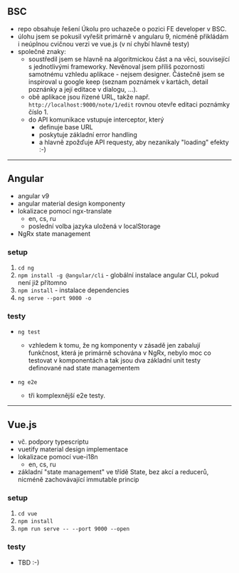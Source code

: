 ## BSC
- repo obsahuje řešení Úkolu pro uchazeče o pozici FE developer v BSC.
- úlohu jsem se pokusil vyřešit primárně v angularu 9, nicméně přikládám i 
neúplnou cvičnou verzi ve vue.js (v ní chybí hlavně testy)
- společné znaky:
    - soustředil jsem se hlavně na algoritmickou část a na věci, související s jednotlivými 
      frameworky. Nevěnoval jsem příliš pozornosti samotnému vzhledu aplikace - nejsem 
      designer. Částečně jsem se inspiroval u google keep (seznam poznámek v kartách, detail
      poznánky a její editace v dialogu, ...).
    - obě aplikace jsou řízené URL, takže např. `http://localhost:9000/note/1/edit` rovnou 
      otevře editaci poznámky číslo 1.  
    - do API komunikace vstupuje interceptor, který
        - definuje base URL
        - poskytuje základní error handling
        - a hlavně zpožďuje API requesty, aby nezanikaly "loading" efekty :-)   

---
  
## Angular
- angular v9
- angular material design komponenty
- lokalizace pomocí ngx-translate
    - en, cs, ru
    - poslední volba jazyka uložená v localStorage
- NgRx state management

### setup
1. `cd ng`
2. `npm install -g @angular/cli` - globální instalace angular CLI, pokud není již přítomno
3. `npm install` - instalace dependencies  
4. `ng serve --port 9000 -o`

### testy
- `ng test` 
    - vzhledem k tomu, že ng komponenty v zásadě jen zabalují funkčnost, 
    která je primárně schována v NgRx, nebylo moc co testovat v komponentách
    a tak jsou dva základní unit testy definované nad state managementem
    
-  `ng e2e`
    - tři komplexnější e2e testy. 

---

## Vue.js
- vč. podpory typescriptu
- vuetify material design implementace
- lokalizace pomocí vue-i18n
    - en, cs, ru
- základní "state management" ve třídě State, bez akcí a reducerů, nicméně
zachovávající immutable princip

### setup
1. `cd vue`
2. `npm install`
3. `npm run serve -- --port 9000 --open`

### testy

- TBD :-)

